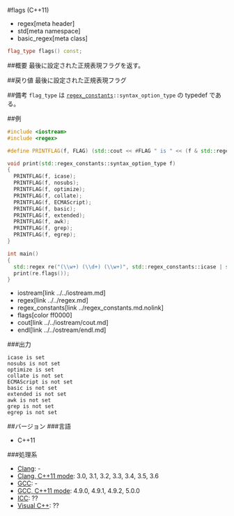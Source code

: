 #flags (C++11)
* regex[meta header]
* std[meta namespace]
* basic_regex[meta class]

```cpp
flag_type flags() const;
```

##概要
最後に設定された正規表現フラグを返す。


##戻り値
最後に設定された正規表現フラグ


##備考
`flag_type` は [`regex_constants`](../regex_constants.md.nolink)`::syntax_option_type` の typedef である。


##例
```cpp
#include <iostream>
#include <regex>

#define PRINTFLAG(f, FLAG) (std::cout << #FLAG " is " << (f & std::regex_constants::FLAG ? "set" : "not set") << std::endl)

void print(std::regex_constants::syntax_option_type f)
{
  PRINTFLAG(f, icase);
  PRINTFLAG(f, nosubs);
  PRINTFLAG(f, optimize);
  PRINTFLAG(f, collate);
  PRINTFLAG(f, ECMAScript);
  PRINTFLAG(f, basic);
  PRINTFLAG(f, extended);
  PRINTFLAG(f, awk);
  PRINTFLAG(f, grep);
  PRINTFLAG(f, egrep);
}

int main()
{
  std::regex re("(\\w+) (\\d+) (\\w+)", std::regex_constants::icase | std::regex_constants::optimize);
  print(re.flags());
}
```
* iostream[link ../../iostream.md]
* regex[link ../../regex.md]
* regex_constants[link ../regex_constants.md.nolink]
* flags[color ff0000]
* cout[link ../../iostream/cout.md]
* endl[link ../../ostream/endl.md]

###出力
```
icase is set
nosubs is not set
optimize is set
collate is not set
ECMAScript is not set
basic is not set
extended is not set
awk is not set
grep is not set
egrep is not set
```


##バージョン
###言語
- C++11

###処理系
- [Clang](/implementation.md#clang): -
- [Clang, C++11 mode](/implementation.md#clang): 3.0, 3.1, 3.2, 3.3, 3.4, 3.5, 3.6
- [GCC](/implementation.md#gcc): -
- [GCC, C++11 mode](/implementation.md#gcc): 4.9.0, 4.9.1, 4.9.2, 5.0.0
- [ICC](/implementation.md#icc): ??
- [Visual C++](/implementation.md#visual_cpp): ??
